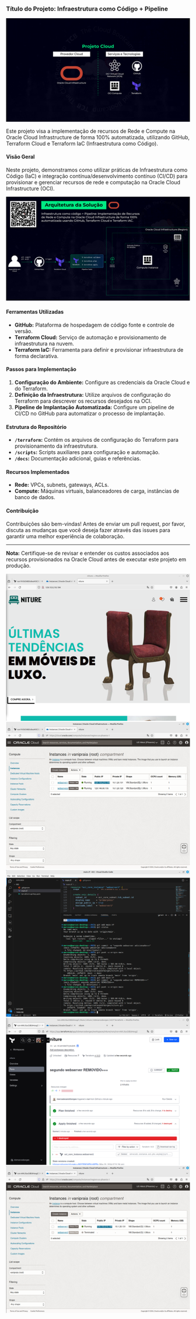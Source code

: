 
### Título do Projeto: Infraestrutura como Código + Pipeline

![Captura de Tela](imagens/Captura%20de%20tela%20de%202024-05-20%2008-11-24.png)

Este projeto visa a implementação de recursos de Rede e Compute na Oracle Cloud Infrastructure de forma 100% automatizada, utilizando GitHub, Terraform Cloud e Terraform IaC (Infraestrutura como Código).

#### Visão Geral

Neste projeto, demonstramos como utilizar práticas de Infraestrutura como Código (IaC) e integração contínua/desenvolvimento contínuo (CI/CD) para provisionar e gerenciar recursos de rede e computação na Oracle Cloud Infrastructure (OCI). 

![Captura de Tela](imagens/Captura%20de%20tela%20de%202024-05-20%2008-11-53.png)

#### Ferramentas Utilizadas

- **GitHub:** Plataforma de hospedagem de código fonte e controle de versão.
- **Terraform Cloud:** Serviço de automação e provisionamento de infraestrutura na nuvem.
- **Terraform IaC:** Ferramenta para definir e provisionar infraestrutura de forma declarativa.

#### Passos para Implementação

1. **Configuração do Ambiente:** Configure as credenciais da Oracle Cloud e do Terraform.
2. **Definição da Infraestrutura:** Utilize arquivos de configuração do Terraform para descrever os recursos desejados na OCI.
3. **Pipeline de Implantação Automatizada:** Configure um pipeline de CI/CD no GitHub para automatizar o processo de implantação.

#### Estrutura do Repositório

- **`/terraform`:** Contém os arquivos de configuração do Terraform para provisionamento da infraestrutura.
- **`/scripts`:** Scripts auxiliares para configuração e automação.
- **`/docs`:** Documentação adicional, guias e referências.

#### Recursos Implementados

- **Rede:** VPCs, subnets, gateways, ACLs.
- **Compute:** Máquinas virtuais, balanceadores de carga, instâncias de banco de dados.

#### Contribuição

Contribuições são bem-vindas! Antes de enviar um pull request, por favor, discuta as mudanças que você deseja fazer através das issues para garantir uma melhor experiência de colaboração.

---

**Nota:** Certifique-se de revisar e entender os custos associados aos recursos provisionados na Oracle Cloud antes de executar este projeto em produção.



![Descrição da imagem](imagens/1.png)
![Descrição da imagem](imagens/2.png)
![Descrição da imagem](imagens/3.png)
![Descrição da imagem](imagens/4.png)
![Descrição da imagem](imagens/5.png)

